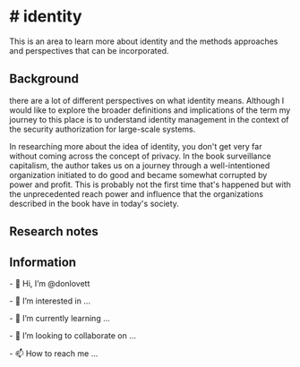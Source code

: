 # \# identity

This is an area to learn more about identity and the methods approaches and
perspectives that can be incorporated.

## Background

there are a lot of different perspectives on what identity means. Although I
would like to explore the broader definitions and implications of the term my
journey to this place is to understand identity management in the context of the
security authorization for large-scale systems.

In researching more about the idea of identity, you don't get very far without
coming across the concept of privacy. In the book surveillance capitalism, the
author takes us on a journey through a well-intentioned organization initiated
to do good and became somewhat corrupted by power and profit. This is probably
not the first time that's happened but with the unprecedented reach power and
influence that the organizations described in the book have in today's society.

## Research notes

## Information

\- 👋 Hi, I’m @donlovett



\- 👀 I’m interested in ...


\- 🌱 I’m currently learning ...


\- 💞️ I’m looking to collaborate on ...


\- 📫 How to reach me ...

